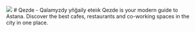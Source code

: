 <img src="https://raw.githubusercontent.com/qezde/qezde/1643297d1b4279a81024a8b3d1f1517a03dc1d65/static/qezde.svg"/> 
# Qezde - Qalamyzdy yñğaily eteiık
Qezde is your modern guide to Astana. Discover the best cafes, restaurants and co-working spaces in the city in one place.

